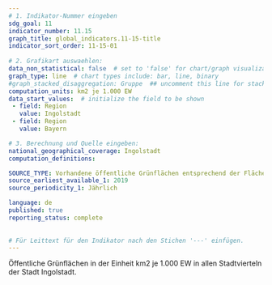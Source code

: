 ```yaml
---
# 1. Indikator-Nummer eingeben 
sdg_goal: 11 
indicator_number: 11.15
graph_title: global_indicators.11-15-title
indicator_sort_order: 11-15-01
 
# 2. Grafikart auswaehlen: 
data_non_statistical: false  # set to 'false' for chart/graph visualization 
graph_type: line  # chart types include: bar, line, binary 
#graph_stacked_disaggregation: Gruppe  ## uncomment this line for stacked bars. eplace 'Geschlecht' with the field of aggregation. 
computation_units: km2 je 1.000 EW 
data_start_values:  # initialize the field to be shown  
 - field: Region 
   value: Ingolstadt 
 - field: Region 
   value: Bayern 

# 3. Berechnung und Quelle eingeben: 
national_geographical_coverage: Ingolstadt 
computation_definitions: 

SOURCE_TYPE: Vorhandene öffentliche Grünflächen entsprechend der Flächenstatistik des Gartenamtes Ingolstadt  # data source  
source_earliest_available_1: 2019
source_periodicity_1: Jährlich

language: de   
published: true 
reporting_status: complete
 
 
# Für Leittext für den Indikator nach den Stichen '---' einfügen. 
---
```

Öffentliche Grünflächen in der Einheit km2 je 1.000 EW in allen Stadtvierteln der Stadt Ingolstadt. <br>
